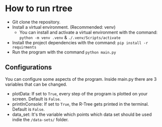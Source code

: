 # How to run rtree

- Git clone the repository.
- Install a virtual environment. (Recommended: venv)
  - You can install and activate a virtual environment with the command: `python -m venv .venv` & `./.venv/Scripts/activate`
- Install the project dependencies with the command: `pip install -r requirments`
- Run the program with the command `python main.py`

## Configurations

You can configure some aspects of the program. Inside main.py there are 3 variables that can be changed.

- plotData: If set to `True`, every step of the program is plotted on your screen. Default is `False`.
- printInConsole: If set to `True`, the R-Tree gets printed in the terminal. Default is `False`.
- data_set: It's the variable which points which data set should be used indie the `/data-sets/` folder.
